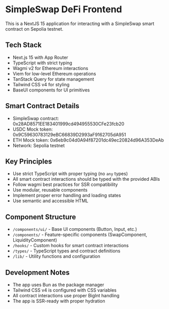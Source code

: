 <!-- Use this file to provide workspace-specific custom instructions to Copilot. For more details, visit https://code.visualstudio.com/docs/copilot/copilot-customization#_use-a-githubcopilotinstructionsmd-file -->

# SimpleSwap DeFi Frontend

This is a NextJS 15 application for interacting with a SimpleSwap smart contract on Sepolia testnet.

## Tech Stack

- Next.js 15 with App Router
- TypeScript with strict typing
- Wagmi v2 for Ethereum interactions
- Viem for low-level Ethereum operations
- TanStack Query for state management
- Tailwind CSS v4 for styling
- BaseUI components for UI primitives

## Smart Contract Details

- SimpleSwap contract: 0x28AD8571EE183401999cd494955530CFe23fcb20
- USDC Mock token: 0x9C59630783129eBC66839D2993aF9162705dA951
- ETH Mock token: 0x6eb9c04d0A94f87201dc49ec20824d96A353DeAb
- Network: Sepolia testnet

## Key Principles

- Use strict TypeScript with proper typing (no `any` types)
- All smart contract interactions should be typed with the provided ABIs
- Follow wagmi best practices for SSR compatibility
- Use modular, reusable components
- Implement proper error handling and loading states
- Use semantic and accessible HTML

## Component Structure

- `/components/ui/` - Base UI components (Button, Input, etc.)
- `/components/` - Feature-specific components (SwapComponent, LiquidityComponent)
- `/hooks/` - Custom hooks for smart contract interactions
- `/types/` - TypeScript types and contract definitions
- `/lib/` - Utility functions and configuration

## Development Notes

- The app uses Bun as the package manager
- Tailwind CSS v4 is configured with CSS variables
- All contract interactions use proper BigInt handling
- The app is SSR-ready with proper hydration
